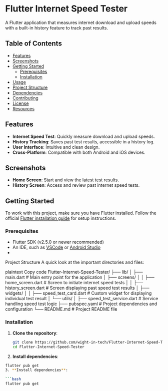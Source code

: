 # Flutter Internet Speed Tester

A Flutter application that measures internet download and upload speeds with a built-in history feature to track past results.

## Table of Contents
- [Features](#features)
- [Screenshots](#screenshots)
- [Getting Started](#getting-started)
  - [Prerequisites](#prerequisites)
  - [Installation](#installation)
- [Usage](#usage)
- [Project Structure](#project-structure)
- [Dependencies](#dependencies)
- [Contributing](#contributing)
- [License](#license)
- [Resources](#resources)

## Features
- **Internet Speed Test**: Quickly measure download and upload speeds.
- **History Tracking**: Saves past test results, accessible in a history log.
- **User Interface**: Intuitive and clean design.
- **Cross-Platform**: Compatible with both Android and iOS devices.

## Screenshots
<!-- Include paths to screenshots or sample images -->
- **Home Screen**: Start and view the latest test results.
- **History Screen**: Access and review past internet speed tests.

## Getting Started
To work with this project, make sure you have Flutter installed. Follow the official [Flutter installation guide](https://docs.flutter.dev/get-started/install) for setup instructions.

### Prerequisites
- Flutter SDK (v2.5.0 or newer recommended)
- An IDE, such as [VSCode](https://code.visualstudio.com/) or [Android Studio](https://developer.android.com/studio)
- 


Project Structure
A quick look at the important directories and files:

plaintext
Copy code
Flutter-Internet-Speed-Tester/
├── lib/
│   ├── main.dart                # Main entry point for the application
│   ├── screens/
│   │   ├── home_screen.dart      # Screen to initiate internet speed tests
│   │   ├── history_screen.dart   # Screen displaying past speed test results
│   ├── widgets/
│   │   ├── speed_test_card.dart  # Custom widget for displaying individual test result
│   └── utils/
│       ├── speed_test_service.dart # Service handling speed test logic
├── pubspec.yaml                 # Project dependencies and configuration
└── README.md                    # Project README file

### Installation
1. **Clone the repository**:
   ```bash
   git clone https://github.com/wight-in-tech/Flutter-Internet-Speed-Tester.git
   cd Flutter-Internet-Speed-Tester
2. **Install dependencies**:

```bash
flutter pub get
3. **Install dependencies**:

```bash
flutter pub get



